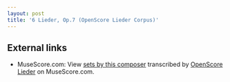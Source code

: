 ```yaml
---
layout: post
title: '6 Lieder, Op.7 (OpenScore Lieder Corpus)'
---
```


## External links

- MuseScore.com: View [sets by this composer] transcribed by [OpenScore Lieder] on MuseScore.com.

[sets by this composer]: https://musescore.com/openscore-lieder-corpus/sets/5103022
[OpenScore Lieder]: https://musescore.com/openscore-lieder-corpus


